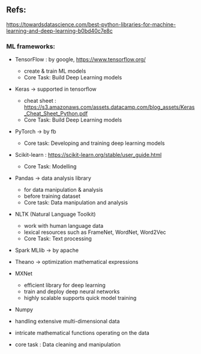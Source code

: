 Refs:
---

https://towardsdatascience.com/best-python-libraries-for-machine-learning-and-deep-learning-b0bd40c7e8c

### ML frameworks:
- TensorFlow : by google, https://www.tensorflow.org/
  - create & train ML models
  - Core Task: Build Deep Learning models

- Keras -> supported in tensorflow
  - cheat sheet : https://s3.amazonaws.com/assets.datacamp.com/blog_assets/Keras_Cheat_Sheet_Python.pdf
  - Core Task: Build Deep Learning models

- PyTorch -> by fb
  - Core task: Developing and training deep learning models

- Scikit-learn : https://scikit-learn.org/stable/user_guide.html
  - Core Task: Modelling

- Pandas -> data analysis library
  - for data manipulation & analysis
  - before training dataset
  - Core task: Data manipulation and analysis

- NLTK (Natural Language Toolkit)
  - work with human language data
  - lexical resources such as FrameNet, WordNet, Word2Vec
  - Core Task: Text processing

- Spark MLlib -> by apache
- Theano -> optimization mathematical expressions


- MXNet
  - efficient library for deep learning
  - train and deploy deep neural networks
  - highly scalable supports quick model training

- Numpy
 - handling extensive multi-dimensional data
 - intricate mathematical functions operating on the data
 - core task : Data cleaning and manipulation
